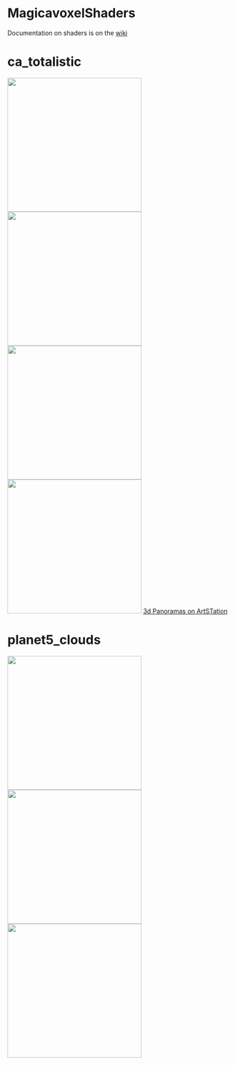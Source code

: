 # MagicavoxelShaders

Documentation on shaders is on the <a href="https://github.com/mrbiggles7719/MagicaVoxelShaders/wiki"> wiki </a>

<h1>ca_totalistic</h1>
<img style="" width="300px" src="https://cdna.artstation.com/p/assets/images/images/047/893/454/large/mrbiggles-ca3-a.jpg?1648693986"/>
<img width="300px" src="https://cdnb.artstation.com/p/assets/images/images/047/893/461/large/mrbiggles-c2-static.jpg?1648693996"/>
<img width="300px" src="https://cdnb.artstation.com/p/assets/images/images/047/893/451/large/mrbiggles-ca4-4k.jpg?1648693960"/>
<img width="300px" src="https://cdnb.artstation.com/p/assets/images/images/047/832/325/large/mrbiggles-geometric1.jpg?1648558325" />
<a href="https://www.artstation.com/artwork/qQEQDD">3d Panoramas on ArtSTation</a>



<h1>planet5_clouds</h1>
<img width="300px" src="https://cdna.artstation.com/p/assets/images/images/048/690/168/large/mrbiggles-planet-cloud-ex.jpg?1650662194" />
<img width="300px" src="https://cdna.artstation.com/p/assets/images/images/043/186/918/large/mrbiggles-snap2021-11-09-22-13-15.jpg?1636553452" />
<img width="300px" src="https://cdna.artstation.com/p/assets/images/images/042/540/770/large/mrbiggles-planet-clouds-1.jpg?1634773420"/>

